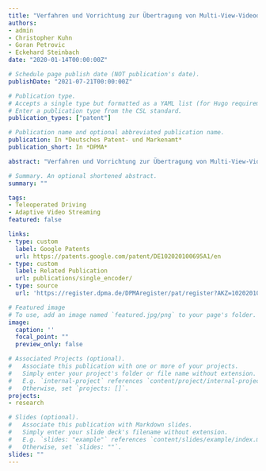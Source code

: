 ```yaml
---
title: "Verfahren und Vorrichtung zur Übertragung von Multi-View-Videodaten"
authors:
- admin
- Christopher Kuhn
- Goran Petrovic
- Eckehard Steinbach
date: "2020-01-14T00:00:00Z"

# Schedule page publish date (NOT publication's date).
publishDate: "2021-07-21T00:00:00Z"

# Publication type.
# Accepts a single type but formatted as a YAML list (for Hugo requirements).
# Enter a publication type from the CSL standard.
publication_types: ["patent"]

# Publication name and optional abbreviated publication name.
publication: In *Deutsches Patent- und Markenamt*
publication_short: In *DPMA*

abstract: "Verfahren und Vorrichtung zur Übertragung von Multi-View-Videodaten"

# Summary. An optional shortened abstract.
summary: ""

tags:
- Teleoperated Driving
- Adaptive Video Streaming
featured: false

links:
- type: custom
  label: Google Patents
  url: https://patents.google.com/patent/DE102020100695A1/en
- type: custom
  label: Related Publication
  url: publications/single_encoder/
- type: source
  url: 'https://register.dpma.de/DPMAregister/pat/register?AKZ=1020201006950'

# Featured image
# To use, add an image named `featured.jpg/png` to your page's folder.
image:
  caption: ''
  focal_point: ""
  preview_only: false

# Associated Projects (optional).
#   Associate this publication with one or more of your projects.
#   Simply enter your project's folder or file name without extension.
#   E.g. `internal-project` references `content/project/internal-project/index.md`.
#   Otherwise, set `projects: []`.
projects:
- research

# Slides (optional).
#   Associate this publication with Markdown slides.
#   Simply enter your slide deck's filename without extension.
#   E.g. `slides: "example"` references `content/slides/example/index.md`.
#   Otherwise, set `slides: ""`.
slides: ""
---
```

